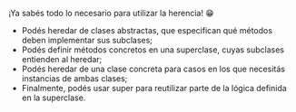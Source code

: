 ¡Ya sabés todo lo necesario para utilizar la herencia! :grin: 

* Podés heredar de clases abstractas, que especifican qué métodos deben implementar sus subclases;
* Podés definir métodos concretos en una superclase, cuyas subclases entienden al heredar;
* Podés heredar de una clase concreta para casos en los que necesitás instancias de ambas clases;
* Finalmente, podés usar super para reutilizar parte de la lógica definida en la superclase.